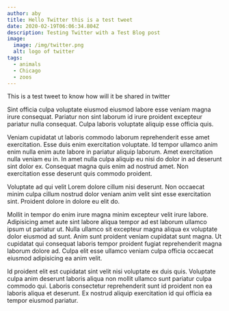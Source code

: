 ```yaml
---
author: aby
title: Hello Twitter this is a test tweet
date: 2020-02-19T06:06:34.804Z
description: Testing Twitter with a Test Blog post
image:
  image: /img/twitter.png
  alt: logo of twitter
tags:
  - animals
  - Chicago
  - zoos
---
```



This is a test tweet to know how will it be shared in twitter



Sint officia culpa voluptate eiusmod eiusmod labore esse veniam magna irure consequat. Pariatur non sint laborum id irure proident excepteur pariatur nulla consequat. Culpa laboris voluptate aliquip esse officia quis.



Veniam cupidatat ut laboris commodo laborum reprehenderit esse amet exercitation. Esse duis enim exercitation voluptate. Id tempor ullamco anim enim nulla enim aute labore in pariatur aliquip laborum. Amet exercitation nulla veniam eu in. In amet nulla culpa aliquip eu nisi do dolor in ad deserunt sint dolor ex. Consequat magna quis enim ad nostrud amet. Non exercitation esse deserunt quis commodo proident.



Voluptate ad qui velit Lorem dolore cillum nisi deserunt. Non occaecat minim culpa cillum nostrud dolor veniam anim velit sint esse exercitation sint. Proident dolore in dolore eu elit do.



Mollit in tempor do enim irure magna minim excepteur velit irure labore. Adipisicing amet aute sint labore aliqua tempor ad est laborum ullamco ipsum ut pariatur ut. Nulla ullamco sit excepteur magna aliqua ex voluptate dolor eiusmod ad sunt. Anim sunt proident veniam cupidatat sunt magna. Ut cupidatat qui consequat laboris tempor proident fugiat reprehenderit magna laborum dolore ad. Culpa elit esse ullamco veniam culpa officia occaecat eiusmod adipisicing ea anim velit.



Id proident elit est cupidatat sint velit nisi voluptate ex duis quis. Voluptate culpa anim deserunt laboris aliqua non mollit ullamco sunt pariatur culpa commodo qui. Laboris consectetur reprehenderit sunt id proident non ea laboris aliqua et deserunt. Ex nostrud aliquip exercitation id qui officia ea tempor eiusmod pariatur.